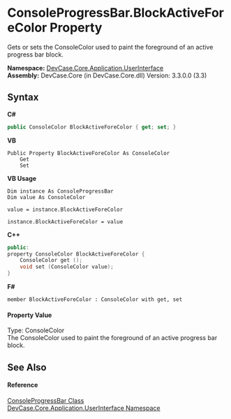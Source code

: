# ConsoleProgressBar.BlockActiveForeColor Property 
 

Gets or sets the ConsoleColor used to paint the foreground of an active progress bar block.

**Namespace:**&nbsp;<a href="N_DevCase_Core_Application_UserInterface">DevCase.Core.Application.UserInterface</a><br />**Assembly:**&nbsp;DevCase.Core (in DevCase.Core.dll) Version: 3.3.0.0 (3.3)

## Syntax

**C#**<br />
``` C#
public ConsoleColor BlockActiveForeColor { get; set; }
```

**VB**<br />
``` VB
Public Property BlockActiveForeColor As ConsoleColor
	Get
	Set
```

**VB Usage**<br />
``` VB Usage
Dim instance As ConsoleProgressBar
Dim value As ConsoleColor

value = instance.BlockActiveForeColor

instance.BlockActiveForeColor = value
```

**C++**<br />
``` C++
public:
property ConsoleColor BlockActiveForeColor {
	ConsoleColor get ();
	void set (ConsoleColor value);
}
```

**F#**<br />
``` F#
member BlockActiveForeColor : ConsoleColor with get, set

```


#### Property Value
Type: ConsoleColor<br />The ConsoleColor used to paint the foreground of an active progress bar block.

## See Also


#### Reference
<a href="T_DevCase_Core_Application_UserInterface_ConsoleProgressBar">ConsoleProgressBar Class</a><br /><a href="N_DevCase_Core_Application_UserInterface">DevCase.Core.Application.UserInterface Namespace</a><br />